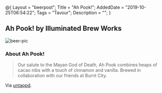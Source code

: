 @{
 Layout = "beerpost";
 Title = "Ah Pook!";
 AddedDate = "2019-10-25T06:54:22";
 Tags = "Tavour";
 Description = "";
 }
 

## Ah Pook! by Illuminated Brew Works

![beer-pic]

### About Ah Pook!

> Our salute to the Mayan God of Death, Ah Pook combines heaps of cacao nibs with a touch of cinnamon and vanilla. Brewed in collaboration with our friends at Burnt City.

Via [untappd][untappd-url].

[untappd-url]: <https://untappd.com//b/illuminated-brew-works-ah-pook/3311014>
[beer-pic]: https://jasonpowley.com/assets/img/2019-10-25-ah-pook.jpeg "Ah Pook! by Illuminated Brew Works"
